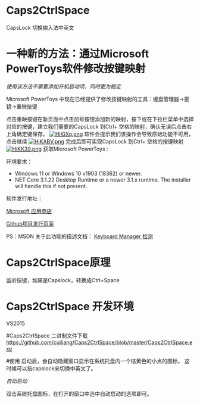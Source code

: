 # Caps2CtrlSpace
CapsLock 切换输入法中英文
# 一种新的方法：通过Microsoft PowerToys软件修改按键映射
*使用该方法不需要添加开机启动项，同时更为稳定*

Microsoft PowerToys 中现在已经提供了修改按键映射的工具：键盘管理器->密钥->重映按键

点击重映按键在新页面中点击加号按钮添加新的映射，按下或在下拉栏菜单中选择对应的按键，建立我们需要的CapsLock 到Ctrl+ 空格的映射，确认无误后点击右上角确定键保存。
[![HiKiXq.png](https://s4.ax1x.com/2022/01/31/HiKiXq.png)](https://imgtu.com/i/HiKiXq)
软件会提示我们该操作会导致原始功能不可用，点击继续
[![HiKABV.png](https://s4.ax1x.com/2022/01/31/HiKABV.png)](https://imgtu.com/i/HiKABV)
完成后即可实现CapsLock 到Ctrl+ 空格的按键映射
[![HiKK39.png](https://s4.ax1x.com/2022/01/31/HiKK39.png)](https://imgtu.com/i/HiKK39)
获取Microsoft PowerToys :

环境要求：
- Windows 11 or Windows 10 v1903 (18362) or newer.
- NET Core 3.1.22 Desktop Runtime or a newer 3.1.x runtime. The installer will handle this if not present.

软件发行地址：

[Microsoft 应用商店](https://aka.ms/getPowertoys)

[Github项目发行页面](https://github.com/microsoft/PowerToys/releases)


PS：MSDN 关于此功能的描述文档：
[Keyboard Manager 检测
](https://docs.microsoft.com/zh-cn/windows/powertoys/keyboard-manager#keys-that-cannot-be-remapped)

# Caps2CtrlSpace原理
监听按键，如果是Capslock，转换成Ctrl+Space

# Caps2CtrlSpace 开发环境
 VS2015
 
#Caps2CtrlSpace 二进制文件下载
https://github.com/cuiliang/Caps2CtrlSpace/blob/master/Caps2CtrlSpace.exe
  
#使用
启动后，会自动隐藏窗口显示在系统托盘内一个桔黄色的小点的图标。 这时候可以按capslock来切换中英文了。
 
*自动启动*
 
双击系统托盘图标，在打开的窗口中选中自动启动的选项即可。
 
